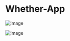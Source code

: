 # Whether-App
![image](https://github.com/sadanadsidhu/Whether-App/assets/121937172/a9fc0755-ae54-4e6c-9607-6c325c14140d)

![image](https://github.com/sadanadsidhu/Whether-App/assets/121937172/5dc5618e-ec7c-4524-984c-1387b0ca6b66)
